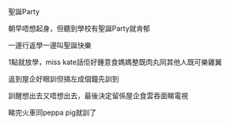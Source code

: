 聖誕Party

朝早唔想起身，但聽到學校有聖誕Party就肯郁

一邊行返學一邊叫聖誕快樂

1點就放學，miss kate話佢好鍾意食媽媽整既肉丸同其他人既可樂雞翼

返到屋企好眼訓但搞左成個鐘先訓到

訓醒想出去又唔想出去，最後決定留係屋企食雲吞面睇電視

睇完火車同peppa pig就訓了
